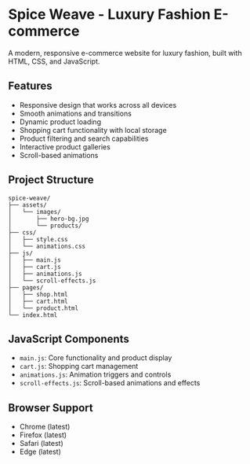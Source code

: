 # Spice Weave - Luxury Fashion E-commerce

A modern, responsive e-commerce website for luxury fashion, built with HTML, CSS, and JavaScript.

## Features

- Responsive design that works across all devices
- Smooth animations and transitions
- Dynamic product loading
- Shopping cart functionality with local storage
- Product filtering and search capabilities
- Interactive product galleries
- Scroll-based animations

## Project Structure

```
spice-weave/
├── assets/
│   └── images/
│       ├── hero-bg.jpg
│       └── products/
├── css/
│   ├── style.css
│   └── animations.css
├── js/
│   ├── main.js
│   ├── cart.js
│   ├── animations.js
│   └── scroll-effects.js
├── pages/
│   ├── shop.html
│   ├── cart.html
│   └── product.html
└── index.html
```

## JavaScript Components

- `main.js`: Core functionality and product display
- `cart.js`: Shopping cart management
- `animations.js`: Animation triggers and controls
- `scroll-effects.js`: Scroll-based animations and effects

## Browser Support

- Chrome (latest)
- Firefox (latest)
- Safari (latest)
- Edge (latest)
